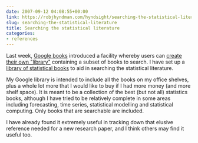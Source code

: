 ```yaml
---
date: 2007-09-12 04:08:55+00:00
link: https://robjhyndman.com/hyndsight/searching-the-statistical-literature/
slug: searching-the-statistical-literature
title: Searching the statistical literature
categories:
- references
---
```


Last week, [Google books](http://books.google.com/) introduced a facility whereby users can [create their own "library"](http://books.google.com/googlebooks/mylibrary/) containing a subset of books to search. I have set up a [ library of statistical books](http://books.google.com/books?as_list=BDbe3HukQt-_6yP735J3RARoUt7P86BEGsRz0-SRISeIwrkotMoA) to aid in searching the statistical literature.

My Google library is intended to include all the books on my office shelves, plus a whole lot more that I would like to buy if I had more money (and more shelf space). It is meant to be a collection of the best (but not all) statistics books, although I have tried to be relatively complete in some areas including forecasting, time series, statistical modelling and statistical computing. Only books that are searchable are included.

I have already found it extremely useful in tracking down that elusive reference needed for a new research paper, and I think others may find it useful too.
